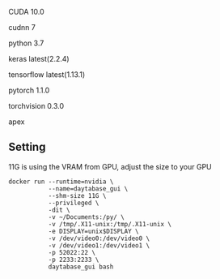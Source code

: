 CUDA	10.0

cudnn	7

python	3.7

keras latest(2.2.4)

tensorflow latest(1.13.1)

pytorch 1.1.0

torchvision 0.3.0

apex

## Setting 
11G is using the VRAM from GPU, adjust the size to your GPU
```
docker run --runtime=nvidia \
           --name=daytabase_gui \
           --shm-size 11G \
           --privileged \
           -dit \
           -v ~/Documents:/py/ \
           -v /tmp/.X11-unix:/tmp/.X11-unix \
           -e DISPLAY=unix$DISPLAY \
           -v /dev/video0:/dev/video0 \
           -v /dev/video1:/dev/video1 \
           -p 52022:22 \
           -p 2233:2233 \
           daytabase_gui bash
```
